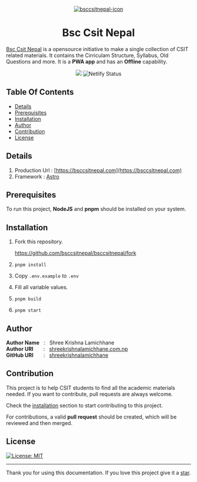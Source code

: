 <p align="center">
    <a href="https://bsccsitnepal.com">
        <img src="public/favicons/favicon-150x150.png" align="center" alt="bsccsitnepal-icon"/>
    </a>
</p>
<h1 align="center" style="border: 0;"> Bsc Csit Nepal </h1>

[Bsc Csit Nepal](https://bsccsitnepal.com) is a opensource initiative to make a single collection of CSIT related materials. It contains the Cirriculam Structure, Syllabus, Old Questions and more. It is a **PWA app** and has an **Offline** capability.

<p align="center">
    <img src="https://img.shields.io/badge/License-GPL3.0-red.svg">
	<img src="https://api.netlify.com/api/v1/badges/13764087-d583-442d-a719-b9eae65698d3/deploy-status" alt="Netlify Status">
</p>

## Table Of Contents

- [Details](#details)
- [Prerequisites](#prerequisites)
- [Installation](#installation)
- [Author](#author)
- [Contribution](#contribution)
- [License](#license)

## Details

1. Production Url : [https://bsccsitnepal.com](https://bsccsitnepal.com)
2. Framework : [Astro](https://astro.build)

## Prerequisites

To run this project, **NodeJS** and **pnpm** should be installed on your system.

## Installation

1. Fork this repository.

   https://github.com/bsccsitnepal/bsccsitnepal/fork

2. `pnpm install`
3. Copy `.env.example` to `.env`
4. Fill all variable values.
5. `pnpm build`
6. `pnpm start`

## Author

**Author Name** &nbsp; : &nbsp; Shree Krishna Lamichhane <br>
**Author URI** &nbsp; &nbsp; &nbsp; : &nbsp; [shreekrishnalamichhane.com.np](https://site.shreekrishnalamichhane.com.np) <br>
**GitHub URI** &nbsp; &nbsp; &nbsp; : &nbsp; [shreekrishnalamichhane](https://github.shreekrishnalamichhane.com.np)

## Contribution

This project is to help CSIT students to find all the academic materials needed. If you want to contribute, pull requests are always welcome.

Check the [installation](#installation) section to start contributing to this project.

For contributions, a valid **pull request** should be created, which will be reviewed and then merged.

## License

[![License: MIT](https://img.shields.io/badge/License-GPL3.0-red.svg)](https://github.com/bsccsitnepal/bsccsitnepal/blob/master/LICENSE)

---

Thank you for using this documentation. If you love this project give it a [star](https://github.com/bsccsitnepal/bsccsitnepal).
